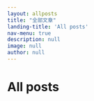 ```yaml
---
layout: allposts
title: "全部文章"
landing-title: 'All posts'
nav-menu: true
description: null
image: null
author: null
---
```


<h1>All posts</h1>

